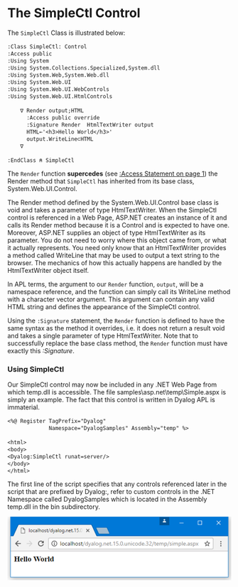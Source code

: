 # The SimpleCtl Control

The `SimpleCtl` Class is illustrated below:
```apl
:Class SimpleCtl: Control                       
:Access public                                  
:Using System                                   
:Using System.Collections.Specialized,System.dll
:Using System.Web,System.Web.dll                
:Using System.Web.UI                            
:Using System.Web.UI.WebControls                
:Using System.Web.UI.HtmlControls               
                                                
    ∇ Render output;HTML                        
      :Access public override                 
      :Signature Render  HtmlTextWriter output
      HTML←'<h3>Hello World</h3>'               
      output.WriteLine⊂HTML                     
    ∇                                           
                                                
:EndClass ⍝ SimpleCtl                           

```

The `Render` function **supercedes** (see [:Access Statement on page 1](../../Language/Control%20Structures/Class%20Declaration%20Statements/access.htm#Access_Statement)) the Render method that `SimpleCtl` has inherited from its base class, System.Web.UI.Control.

The Render method defined by the System.Web.UI.Control base class is void and takes a parameter of type HtmlTextWriter. When the SimpleCtl control is referenced in a Web Page, ASP.NET creates an instance of it and calls its Render method because it is a Control and is expected to have one. Moreover, ASP.NET supplies an object of type HtmlTextWriter as its parameter. You do not need to worry where this object came from, or what it actually represents. You need only know that an HtmlTextWriter provides a method called WriteLine that may be used to output a text string to the browser. The mechanics of how this actually happens are handled by the HtmlTextWriter object itself.

In APL terms, the argument to our `Render` function, `output`, will be a namespace reference, and the function can simply call its WriteLine method with a character vector argument. This argument can contain any valid HTML string and defines the appearance of the SimpleCtl control.

Using the `:Signature` statement, the `Render` function is defined to have the same syntax as the method it overrides, i.e. it does not return a result  void and takes a single parameter of type HtmlTextWriter. Note that to successfully replace the base class method, the `Render` function must have exactly this *:Signature*.

### Using SimpleCtl

Our SimpleCtl control may now be included in any .NET Web Page from which temp.dll is accessible. The file samples\asp.net\temp\Simple.aspx is simply an example. The fact that this control is written in Dyalog APL is immaterial.
```apl
<%@ Register TagPrefix="Dyalog"
             Namespace="DyalogSamples" Assembly="temp" %>

<html>
<body>
<Dyalog:SimpleCtl runat=server/>
</body>
</html>

```

The first line of the script specifies that any controls referenced later in the script that are prefixed by Dyalog:, refer to custom controls in the .NET Namespace called DyalogSamples which is located in the Assembly temp.dll in the bin subdirectory.

![simplectl3](../img/simplectl3.png)
